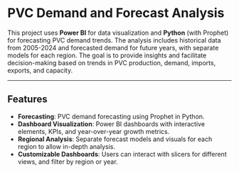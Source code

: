 # PVC Demand and Forecast Analysis

This project uses **Power BI** for data visualization and **Python** (with Prophet) for forecasting PVC demand trends. The analysis includes historical data from 2005-2024 and forecasted demand for future years, with separate models for each region. The goal is to provide insights and facilitate decision-making based on trends in PVC production, demand, imports, exports, and capacity.

---
## Features
- **Forecasting**: PVC demand forecasting using Prophet in Python.
- **Dashboard Visualization**: Power BI dashboards with interactive elements, KPIs, and year-over-year growth metrics.
- **Regional Analysis**: Separate forecast models and visuals for each region to allow in-depth analysis.
- **Customizable Dashboards**: Users can interact with slicers for different views, and filter by region or year.
